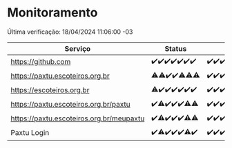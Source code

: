 # Monitoramento

Última verificação: 18/04/2024 11:06:00 -03

|Serviço|Status|Últimas 24h|
|---|---|---|
|https://github.com|<span title="2024-04-11: OK=24">✔️</span><span title="2024-04-12: OK=24">✔️</span><span title="2024-04-13: OK=24">✔️</span><span title="2024-04-14: OK=10">✔️</span><span title="2024-04-15: OK=21">✔️</span><span title="2024-04-16: OK=24">✔️</span><span title="2024-04-17: OK=14">✔️</span>|<span title="17/04/2024 11:06:00 -03 : 200">✔️</span><span title="17/04/2024 12:06:00 -03 : 200">✔️</span><span title="17/04/2024 13:07:00 -03 : 200">✔️</span><span title="17/04/2024 14:04:00 -03 : 200">✔️</span><span title="17/04/2024 15:08:00 -03 : 200">✔️</span><span title="17/04/2024 16:03:00 -03 : 200">✔️</span><span title="17/04/2024 17:06:00 -03 : 200">✔️</span><span title="17/04/2024 18:07:00 -03 : 200">✔️</span><span title="17/04/2024 19:04:00 -03 : 200">✔️</span><span title="17/04/2024 20:06:00 -03 : 200">✔️</span><span title="17/04/2024 21:30:00 -03 : 200">✔️</span><span title="17/04/2024 22:40:00 -03 : 200">✔️</span><span title="17/04/2024 23:16:00 -03 : 200">✔️</span><span title="18/04/2024 00:07:00 -03 : 200">✔️</span><span title="18/04/2024 01:07:00 -03 : 200">✔️</span><span title="18/04/2024 02:07:00 -03 : 200">✔️</span><span title="18/04/2024 03:09:00 -03 : 200">✔️</span><span title="18/04/2024 04:07:00 -03 : 200">✔️</span><span title="18/04/2024 05:09:00 -03 : 200">✔️</span><span title="18/04/2024 06:07:00 -03 : 200">✔️</span><span title="18/04/2024 07:06:00 -03 : 200">✔️</span><span title="18/04/2024 08:03:00 -03 : 200">✔️</span><span title="18/04/2024 09:11:00 -03 : 200">✔️</span><span title="18/04/2024 10:06:00 -03 : 200">✔️</span><span title="18/04/2024 11:06:00 -03 : 200">✔️</span>|
|https://paxtu.escoteiros.org.br|<span title="2024-04-11: OK=23, Falhas=1">⚠️</span><span title="2024-04-12: OK=23, Falhas=1">⚠️</span><span title="2024-04-13: OK=24">✔️</span><span title="2024-04-14: OK=10">✔️</span><span title="2024-04-15: OK=20, Falhas=1">⚠️</span><span title="2024-04-16: OK=23, Falhas=1">⚠️</span><span title="2024-04-17: OK=12, Falhas=2">⚠️</span>|<span title="17/04/2024 11:06:00 -03 : 200">✔️</span><span title="17/04/2024 12:06:00 -03 : 200">✔️</span><span title="17/04/2024 13:07:00 -03 : 200">✔️</span><span title="17/04/2024 14:04:00 -03 : 200">✔️</span><span title="17/04/2024 15:08:00 -03 : 200">✔️</span><span title="17/04/2024 16:03:00 -03 : 200">✔️</span><span title="17/04/2024 17:06:00 -03 : 200">✔️</span><span title="17/04/2024 18:07:00 -03 : 200">✔️</span><span title="17/04/2024 19:04:00 -03 : 200">✔️</span><span title="17/04/2024 20:06:00 -03 : 200">✔️</span><span title="17/04/2024 21:30:00 -03 : 200">✔️</span><span title="17/04/2024 22:40:00 -03 : 200">✔️</span><span title="17/04/2024 23:16:00 -03 : 200">✔️</span><span title="18/04/2024 00:07:00 -03 : 200">✔️</span><span title="18/04/2024 01:07:00 -03 : 200">✔️</span><span title="18/04/2024 02:07:00 -03 : 200">✔️</span><span title="18/04/2024 03:09:00 -03 : 200">✔️</span><span title="18/04/2024 04:07:00 -03 : 200">✔️</span><span title="18/04/2024 05:09:00 -03 : 200">✔️</span><span title="18/04/2024 06:07:00 -03 : 200">✔️</span><span title="18/04/2024 07:06:00 -03 : 200">✔️</span><span title="18/04/2024 08:03:00 -03 : 200">✔️</span><span title="18/04/2024 09:11:00 -03 : 200">✔️</span><span title="18/04/2024 10:06:00 -03 : 200">✔️</span><span title="18/04/2024 11:06:00 -03 : 200">✔️</span>|
|https://escoteiros.org.br|<span title="2024-04-11: OK=23, Falhas=1">⚠️</span><span title="2024-04-12: OK=24">✔️</span><span title="2024-04-13: OK=24">✔️</span><span title="2024-04-14: OK=10">✔️</span><span title="2024-04-15: OK=21">✔️</span><span title="2024-04-16: OK=24">✔️</span><span title="2024-04-17: OK=14">✔️</span>|<span title="17/04/2024 11:06:00 -03 : 200">✔️</span><span title="17/04/2024 12:06:00 -03 : 200">✔️</span><span title="17/04/2024 13:07:00 -03 : 200">✔️</span><span title="17/04/2024 14:04:00 -03 : 200">✔️</span><span title="17/04/2024 15:08:00 -03 : 200">✔️</span><span title="17/04/2024 16:03:00 -03 : 200">✔️</span><span title="17/04/2024 17:06:00 -03 : 200">✔️</span><span title="17/04/2024 18:07:00 -03 : 200">✔️</span><span title="17/04/2024 19:04:00 -03 : 200">✔️</span><span title="17/04/2024 20:06:00 -03 : 200">✔️</span><span title="17/04/2024 21:30:00 -03 : 200">✔️</span><span title="17/04/2024 22:40:00 -03 : 200">✔️</span><span title="17/04/2024 23:16:00 -03 : 200">✔️</span><span title="18/04/2024 00:07:00 -03 : 200">✔️</span><span title="18/04/2024 01:07:00 -03 : 200">✔️</span><span title="18/04/2024 02:07:00 -03 : 200">✔️</span><span title="18/04/2024 03:09:00 -03 : 200">✔️</span><span title="18/04/2024 04:07:00 -03 : 200">✔️</span><span title="18/04/2024 05:09:00 -03 : 200">✔️</span><span title="18/04/2024 06:07:00 -03 : 200">✔️</span><span title="18/04/2024 07:06:00 -03 : 200">✔️</span><span title="18/04/2024 08:03:00 -03 : 200">✔️</span><span title="18/04/2024 09:11:00 -03 : 200">✔️</span><span title="18/04/2024 10:06:00 -03 : 200">✔️</span><span title="18/04/2024 11:06:00 -03 : 200">✔️</span>|
|https://paxtu.escoteiros.org.br/paxtu|<span title="2024-04-11: OK=24">✔️</span><span title="2024-04-12: OK=23, Falhas=1">⚠️</span><span title="2024-04-13: OK=24">✔️</span><span title="2024-04-14: OK=10">✔️</span><span title="2024-04-15: OK=21">✔️</span><span title="2024-04-16: OK=23, Falhas=1">⚠️</span><span title="2024-04-17: OK=13, Falhas=1">⚠️</span>|<span title="17/04/2024 11:06:00 -03 : 200">✔️</span><span title="17/04/2024 12:06:00 -03 : 200">✔️</span><span title="17/04/2024 13:07:00 -03 : 200">✔️</span><span title="17/04/2024 14:04:00 -03 : 200">✔️</span><span title="17/04/2024 15:08:00 -03 : 200">✔️</span><span title="17/04/2024 16:03:00 -03 : 200">✔️</span><span title="17/04/2024 17:06:00 -03 : 200">✔️</span><span title="17/04/2024 18:07:00 -03 : 200">✔️</span><span title="17/04/2024 19:04:00 -03 : 200">✔️</span><span title="17/04/2024 20:06:00 -03 : 200">✔️</span><span title="17/04/2024 21:30:00 -03 : 200">✔️</span><span title="17/04/2024 22:40:00 -03 : 200">✔️</span><span title="17/04/2024 23:16:00 -03 : 200">✔️</span><span title="18/04/2024 00:07:00 -03 : 200">✔️</span><span title="18/04/2024 01:07:00 -03 : 200">✔️</span><span title="18/04/2024 02:07:00 -03 : 200">✔️</span><span title="18/04/2024 03:09:00 -03 : 200">✔️</span><span title="18/04/2024 04:07:00 -03 : 200">✔️</span><span title="18/04/2024 05:09:00 -03 : 200">✔️</span><span title="18/04/2024 06:07:00 -03 : 200">✔️</span><span title="18/04/2024 07:06:00 -03 : 200">✔️</span><span title="18/04/2024 08:03:00 -03 : 200">✔️</span><span title="18/04/2024 09:11:00 -03 : 200">✔️</span><span title="18/04/2024 10:06:00 -03 : 200">✔️</span><span title="18/04/2024 11:06:00 -03 : 200">✔️</span>|
|https://paxtu.escoteiros.org.br/meupaxtu|<span title="2024-04-11: OK=24">✔️</span><span title="2024-04-12: OK=23, Falhas=1">⚠️</span><span title="2024-04-13: OK=24">✔️</span><span title="2024-04-14: OK=10">✔️</span><span title="2024-04-15: OK=21">✔️</span><span title="2024-04-16: OK=23, Falhas=1">⚠️</span><span title="2024-04-17: OK=13, Falhas=1">⚠️</span>|<span title="17/04/2024 11:06:00 -03 : 200">✔️</span><span title="17/04/2024 12:06:00 -03 : 200">✔️</span><span title="17/04/2024 13:07:00 -03 : 200">✔️</span><span title="17/04/2024 14:04:00 -03 : 200">✔️</span><span title="17/04/2024 15:08:00 -03 : 200">✔️</span><span title="17/04/2024 16:03:00 -03 : 200">✔️</span><span title="17/04/2024 17:06:00 -03 : 200">✔️</span><span title="17/04/2024 18:07:00 -03 : 200">✔️</span><span title="17/04/2024 19:04:00 -03 : 200">✔️</span><span title="17/04/2024 20:06:00 -03 : 200">✔️</span><span title="17/04/2024 21:30:00 -03 : 200">✔️</span><span title="17/04/2024 22:40:00 -03 : 200">✔️</span><span title="17/04/2024 23:16:00 -03 : 200">✔️</span><span title="18/04/2024 00:07:00 -03 : 200">✔️</span><span title="18/04/2024 01:07:00 -03 : 200">✔️</span><span title="18/04/2024 02:07:00 -03 : 200">✔️</span><span title="18/04/2024 03:09:00 -03 : 200">✔️</span><span title="18/04/2024 04:07:00 -03 : 200">✔️</span><span title="18/04/2024 05:09:00 -03 : 200">✔️</span><span title="18/04/2024 06:07:00 -03 : 200">✔️</span><span title="18/04/2024 07:06:00 -03 : 200">✔️</span><span title="18/04/2024 08:03:00 -03 : 200">✔️</span><span title="18/04/2024 09:11:00 -03 : 200">✔️</span><span title="18/04/2024 10:06:00 -03 : 200">✔️</span><span title="18/04/2024 11:06:00 -03 : 200">✔️</span>|
|Paxtu Login|<span title="2024-04-11: OK=24">✔️</span><span title="2024-04-12: OK=23, Falhas=1">⚠️</span><span title="2024-04-13: OK=24">✔️</span><span title="2024-04-14: OK=10">✔️</span><span title="2024-04-15: OK=21">✔️</span><span title="2024-04-16: OK=23, Falhas=1">⚠️</span><span title="2024-04-17: OK=14">✔️</span>|<span title="17/04/2024 11:06:00 -03 : 200">✔️</span><span title="17/04/2024 12:06:00 -03 : 200">✔️</span><span title="17/04/2024 13:07:00 -03 : 200">✔️</span><span title="17/04/2024 14:04:00 -03 : 200">✔️</span><span title="17/04/2024 15:08:00 -03 : 200">✔️</span><span title="17/04/2024 16:03:00 -03 : 200">✔️</span><span title="17/04/2024 17:06:00 -03 : 200">✔️</span><span title="17/04/2024 18:07:00 -03 : 200">✔️</span><span title="17/04/2024 19:04:00 -03 : 200">✔️</span><span title="17/04/2024 20:06:00 -03 : 200">✔️</span><span title="17/04/2024 21:30:00 -03 : 200">✔️</span><span title="17/04/2024 22:40:00 -03 : 200">✔️</span><span title="17/04/2024 23:16:00 -03 : 200">✔️</span><span title="18/04/2024 00:07:00 -03 : 200">✔️</span><span title="18/04/2024 01:07:00 -03 : 200">✔️</span><span title="18/04/2024 02:07:00 -03 : 200">✔️</span><span title="18/04/2024 03:09:00 -03 : 200">✔️</span><span title="18/04/2024 04:07:00 -03 : 200">✔️</span><span title="18/04/2024 05:09:00 -03 : 200">✔️</span><span title="18/04/2024 06:07:00 -03 : 200">✔️</span><span title="18/04/2024 07:06:00 -03 : 200">✔️</span><span title="18/04/2024 08:03:00 -03 : 200">✔️</span><span title="18/04/2024 09:11:00 -03 : 200">✔️</span><span title="18/04/2024 10:06:00 -03 : 200">✔️</span><span title="18/04/2024 11:06:00 -03 : 200">✔️</span>|
